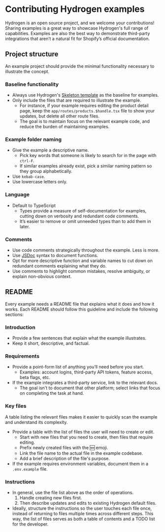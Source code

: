 # Contributing Hydrogen examples

Hydrogen is an open source project, and we welcome your contributions! Sharing examples is a great way to showcase Hydrogen's full range of capabilities. Examples are also the best way to demonstrate third-party integrations that aren’t a natural fit for Shopify’s official documentation.

## Project structure

An example project should provide the minimal functionality necessary to illustrate the concept.

### Baseline functionality

- Always use Hydrogen's [Skeleton template](/templates/skeleton) as the baseline for examples.
- Only include the files that are required to illustrate the example.
  - For instance, if your example requires editing the product detail page, keep the `app/routes/products.$handle.tsx` file to show your updates, but delete all other route files.
  - The goal is to maintain focus on the relevant example code, and reduce the burden of maintaining examples.

### Example folder naming

- Give the example a descriptive name.
  - Pick key words that someone is likely to search for in the page with `ctrl-F`.
  - If similar examples already exist, pick a similar naming pattern so they group alphabetically.
- Use `kebab-case`.
- Use lowercase letters only.

### Language

- Default to TypeScript
  - Types provide a measure of self-documentation for examples, cutting down on verbosity and redundant code comments.
  - It’s easier to remove or omit unneeded types than to add them in later.

### Comments

- Use code comments strategically throughout the example. Less is more.
- Use [JSDoc](https://jsdoc.app/) syntax to document functions.
- Opt for more descriptive function and variable names to cut down on redundant comments explaining what they do.
- Use comments to highlight common mistakes, resolve ambiguity, or explain non-obvious context.

## README

Every example needs a README file that explains what it does and how it works. Each README should follow this guideline and include the following sections:

### Introduction

- Provide a few sentences that explain what the example illustrates.
- Keep it short, descriptive, and factual.

### Requirements

- Provide a point-form list of anything you’ll need before you start.
  - Examples: account logins, third-party API tokens, feature access, beta flags, etc.
- If the example integrates a third-party service, link to the relevant docs.
  - The goal isn't to document that other platform; select links that focus on completing the task at hand.

### Key files

A table listing the relevant files makes it easier to quickly scan the example and understand its complexity.

- Provide a table with the list of files the user will need to create or edit.
  - Start with new files that you need to create, then files that require editing.
  - Prefix newly created files with the 🆕 emoji.
  - Link the file name to the actual file in the example codebase.
  - Add a brief description of the file's purpose.
- If the example requires environment variables, document them in a `.env.example` file.

### Instructions

- In general, use the file list above as the order of operations.
  1. Handle creating new files first.
  1. Then describe updates and edits to existing Hydrogen default files.
- Ideally, structure the instructions so the user touches each file once, instead of returning to files multiple times across different steps. This way, the list of files serves as both a table of contents and a TODO list for the developer.
